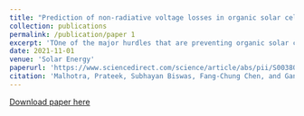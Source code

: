 ```yaml
---
title: "Prediction of non-radiative voltage losses in organic solar cells using machine learning"
collection: publications
permalink: /publication/paper 1
excerpt: 'TOne of the major hurdles that are preventing organic solar cells (OSCs) from leading the efficiency chart is non-radiative voltage loss (ΔVNR). So far, however, not much effort is made to predict voltage losses and unravel the correlation of losses with electronic and structural descriptors. From the literature, we create a dataset consisting of 154 unique donor:acceptor combinations with reported ΔVNR. The dataset includes information about frontier molecular orbitals (FMO), optical bandgap (Eg), molecular descriptors, and molecular fingerprints. Four machine learning (ML) algorithms (random forest regressor, gradient boosting regressor, support vector regressor, and artificial neural network) are used to predict non-radiative voltage loss and the results obtained are compared on the basis of Pearson rs, root mean squared errors, and mean absolute percentage errors.'
date: 2021-11-01
venue: 'Solar Energy'
paperurl: 'https://www.sciencedirect.com/science/article/abs/pii/S0038092X21008136'
citation: 'Malhotra, Prateek, Subhayan Biswas, Fang-Chung Chen, and Ganesh D. Sharma. "Prediction of non-radiative voltage losses in organic solar cells using machine learning." Solar Energy 228 (2021): 175-186.'
---
```


[Download paper here](https://github.com/prateek-malhotra/prateek-malhotra.github.io/blob/master/files/Paper%201.pdf)
